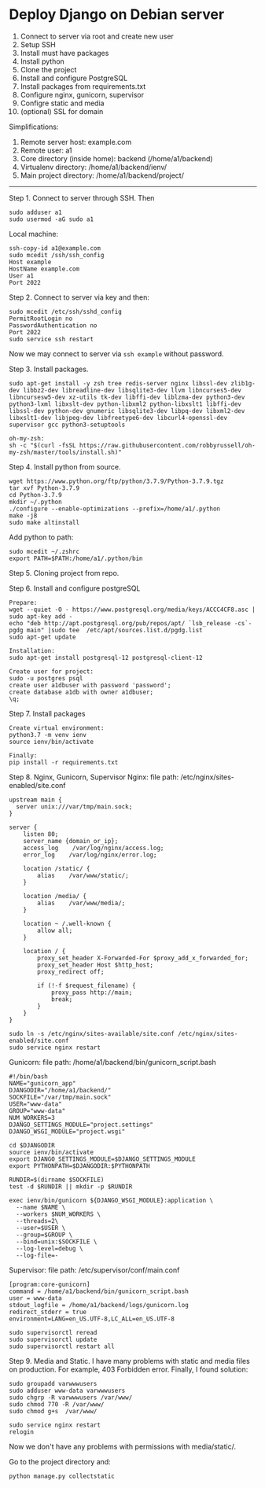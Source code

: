 # Deploy Django on Debian server

1. Connect to server via root and create new user
2. Setup SSH
3. Install must have packages
4. Install python
5. Clone the project
6. Install and configure PostgreSQL
7. Install packages from requirements.txt
8. Configure nginx, gunicorn, supervisor
9. Configre static and media
10. (optional) SSL for domain

Simplifications:
1. Remote server host: example.com
2. Remote user: a1
3. Core directory (inside home): backend (/home/a1/backend)
4. Virtualenv directory: /home/a1/backend/ienv/
5. Main project directory: /home/a1/backend/project/

-----
Step 1. Connect to server through SSH. Then
```
sudo adduser a1
sudo usermod -aG sudo a1
```

Local machine:
```
ssh-copy-id a1@example.com
sudo mcedit /ssh/ssh_config
Host example
HostName example.com
User a1
Port 2022
```

Step 2. Connect to server via key and then:
```
sudo mcedit /etc/ssh/sshd_config
PermitRootLogin no
PasswordAuthentication no
Port 2022
sudo service ssh restart
```
Now we may connect to server via `ssh example` without password.

Step 3. Install packages.
```
sudo apt-get install -y zsh tree redis-server nginx libssl-dev zlib1g-dev libbz2-dev libreadline-dev libsqlite3-dev llvm libncurses5-dev libncursesw5-dev xz-utils tk-dev libffi-dev liblzma-dev python3-dev python3-lxml libxslt-dev python-libxml2 python-libxslt1 libffi-dev libssl-dev python-dev gnumeric libsqlite3-dev libpq-dev libxml2-dev libxslt1-dev libjpeg-dev libfreetype6-dev libcurl4-openssl-dev supervisor gcc python3-setuptools
```
```
oh-my-zsh:
sh -c "$(curl -fsSL https://raw.githubusercontent.com/robbyrussell/oh-my-zsh/master/tools/install.sh)"
```
Step 4. Install python from source.
```
wget https://www.python.org/ftp/python/3.7.9/Python-3.7.9.tgz
tar xvf Python-3.7.9
cd Python-3.7.9
mkdir ~/.python
./configure --enable-optimizations --prefix=/home/a1/.python
make -j8
sudo make altinstall
```

Add python to path:
```
sudo mcedit ~/.zshrc
export PATH=$PATH:/home/a1/.python/bin
```

Step 5. Cloning project from repo.

Step 6. Install and configure postgreSQL
```
Prepare:
wget --quiet -O - https://www.postgresql.org/media/keys/ACCC4CF8.asc | sudo apt-key add -
echo "deb http://apt.postgresql.org/pub/repos/apt/ `lsb_release -cs`-pgdg main" |sudo tee  /etc/apt/sources.list.d/pgdg.list
sudo apt-get update

Installation:
sudo apt-get install postgresql-12 postgresql-client-12

Create user for project:
sudo -u postgres psql
create user a1dbuser with password 'password';
create database a1db with owner a1dbuser;
\q;
```

Step 7. Install packages
```
Create virtual environment:
python3.7 -m venv ienv
source ienv/bin/activate

Finally:
pip install -r requirements.txt

```

Step 8. Nginx, Gunicorn, Supervisor
Nginx:
file path: /etc/nginx/sites-enabled/site.conf

```
upstream main {
  server unix:///var/tmp/main.sock;
}

server {
    listen 80;
    server_name {domain_or_ip};
    access_log    /var/log/nginx/access.log;
    error_log    /var/log/nginx/error.log;

    location /static/ {
        alias    /var/www/static/;
    }

    location /media/ {
        alias    /var/www/media/;
    }
    
    location ~ /.well-known {
        allow all;
    }

    location / {
        proxy_set_header X-Forwarded-For $proxy_add_x_forwarded_for;
        proxy_set_header Host $http_host;
        proxy_redirect off;

        if (!-f $request_filename) {
            proxy_pass http://main;
            break;
        }
    }
}

sudo ln -s /etc/nginx/sites-available/site.conf /etc/nginx/sites-enabled/site.conf
sudo service nginx restart
```

Gunicorn: 
file path: /home/a1/backend/bin/gunicorn_script.bash
```
#!/bin/bash
NAME="gunicorn_app"                                 
DJANGODIR="/home/a1/backend/"      
SOCKFILE="/var/tmp/main.sock"
USER="www-data"                                
GROUP="www-data"                     
NUM_WORKERS=3                           
DJANGO_SETTINGS_MODULE="project.settings"           
DJANGO_WSGI_MODULE="project.wsgi" 

cd $DJANGODIR
source ienv/bin/activate
export DJANGO_SETTINGS_MODULE=$DJANGO_SETTINGS_MODULE
export PYTHONPATH=$DJANGODIR:$PYTHONPATH

RUNDIR=$(dirname $SOCKFILE)
test -d $RUNDIR || mkdir -p $RUNDIR

exec ienv/bin/gunicorn ${DJANGO_WSGI_MODULE}:application \
  --name $NAME \
  --workers $NUM_WORKERS \
  --threads=2\
  --user=$USER \
  --group=$GROUP \
  --bind=unix:$SOCKFILE \
  --log-level=debug \
  --log-file=-
```

Supervisor:
file path: /etc/supervisor/conf/main.conf

```
[program:core-gunicorn]
command = /home/a1/backend/bin/gunicorn_script.bash
user = www-data                                                         
stdout_logfile = /home/a1/backend/logs/gunicorn.log  
redirect_stderr = true                                    
environment=LANG=en_US.UTF-8,LC_ALL=en_US.UTF-8

sudo supervisorctl reread
sudo supervisorctl update
sudo supervisorctl restart all
```

Step 9. Media and Static.
I have many problems with static and media files on production.
For example, 403 Forbidden error.
Finally, I found solution:

```
sudo groupadd varwwwusers
sudo adduser www-data varwwwusers
sudo chgrp -R varwwwusers /var/www/
sudo chmod 770 -R /var/www/
sudo chmod g+s  /var/www/

sudo service nginx restart
relogin
```
Now we don't have any problems with permissions with media/static/.

Go to the project directory and:
```
python manage.py collectstatic
```



